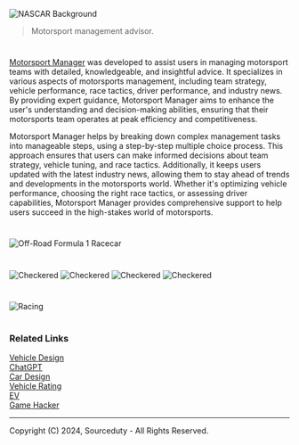![NASCAR Background](https://github.com/user-attachments/assets/410b7fa0-f8a3-4669-a825-9b20a90e9c3e)

> Motorsport management advisor.

#

[Motorsport Manager](https://chatgpt.com/g/g-Nzf0ODyfB-motorsport-manager) was developed to assist users in managing motorsport teams with detailed, knowledgeable, and insightful advice. It specializes in various aspects of motorsports management, including team strategy, vehicle performance, race tactics, driver performance, and industry news. By providing expert guidance, Motorsport Manager aims to enhance the user's understanding and decision-making abilities, ensuring that their motorsports team operates at peak efficiency and competitiveness.

Motorsport Manager helps by breaking down complex management tasks into manageable steps, using a step-by-step multiple choice process. This approach ensures that users can make informed decisions about team strategy, vehicle tuning, and race tactics. Additionally, it keeps users updated with the latest industry news, allowing them to stay ahead of trends and developments in the motorsports world. Whether it's optimizing vehicle performance, choosing the right race tactics, or assessing driver capabilities, Motorsport Manager provides comprehensive support to help users succeed in the high-stakes world of motorsports.

#
![Off-Road Formula 1 Racecar](https://github.com/user-attachments/assets/a0ddf67c-409d-4a7a-a519-08f71221b754)
#
![Checkered](https://github.com/user-attachments/assets/87cc0daa-e4d6-493b-9665-76b08252c11b) ![Checkered](https://github.com/user-attachments/assets/87cc0daa-e4d6-493b-9665-76b08252c11b) ![Checkered](https://github.com/user-attachments/assets/87cc0daa-e4d6-493b-9665-76b08252c11b) ![Checkered](https://github.com/user-attachments/assets/87cc0daa-e4d6-493b-9665-76b08252c11b)
#
![Racing](https://github.com/user-attachments/assets/e48b9ad6-c0e1-40b9-95ef-9c72602fe7ad)

#
### Related Links

[Vehicle Design](https://github.com/sourceduty/Vehicle_Design)
<br>
[ChatGPT](https://github.com/sourceduty/ChatGPT)
<br>
[Car Design](https://github.com/sourceduty/Car_Design)
<br>
[Vehicle Rating](https://github.com/sourceduty/Vehicle_Rating)
<br>
[EV](https://github.com/sourceduty/EV)
<br>
[Game Hacker](https://github.com/sourceduty/Game_Hacker)

***
Copyright (C) 2024, Sourceduty - All Rights Reserved.
